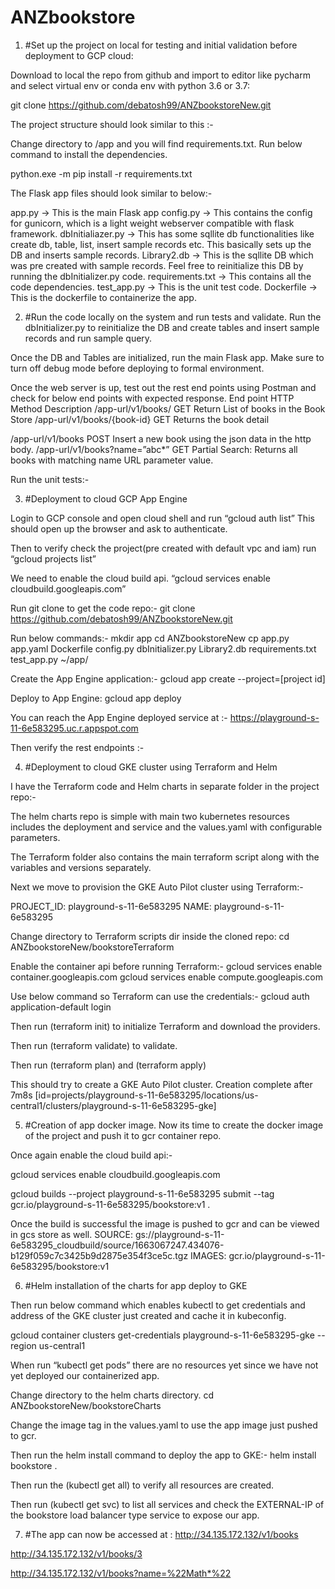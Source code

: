 # ANZbookstore

1.	#Set up the project on local for testing and initial validation before deployment to GCP cloud:

Download to local the repo from github and import to editor like pycharm and select virtual env or conda env with python 3.6 or 3.7:

git clone https://github.com/debatosh99/ANZbookstoreNew.git

The project structure should look similar to this :-
 

Change directory to /app and you will find requirements.txt. 
Run below command to install the dependencies.

python.exe -m pip install -r requirements.txt

The Flask app files should look similar to below:-
 

app.py -> This is the main Flask app
config.py -> This contains the config for gunicorn, which is a light weight webserver compatible with flask framework.
dbInitialiazer.py -> This has some sqllite db functionalities like create db, table, list, insert sample records etc. This basically sets up the DB and inserts sample records.
Library2.db -> This is the sqllite DB which was pre created with sample records. Feel free to reinitialize this DB by running the dbInitializer.py code.
requirements.txt -> This contains all the code dependencies.
test_app.py -> This is the unit test code.
Dockerfile -> This is the dockerfile to containerize the app.



2.	#Run the code locally on the system and run tests and validate.
Run the dbInitializer.py to reinitialize the DB and create tables and insert sample records and run sample query.
 

Once the DB and Tables are initialized, run the main Flask app.
Make sure to turn off debug mode before deploying to formal environment.

 

Once the web server is up, test out the rest end points using Postman and check for below end points with expected response.
End point	HTTP Method	Description
/app-url/v1/books/	GET	Return List of books in the Book Store
/app-url/v1/books/{book-id}	GET	Returns the book detail

/app-url/v1/books	POST	Insert a new book using the json data in the http body. 
/app-url/v1/books?name=”abc*”	GET	Partial Search: Returns all books with matching name URL parameter value.



 

 

 

 

 

Run the unit tests:-
 
 



3.	#Deployment to cloud GCP App Engine

Login to GCP console and open cloud shell and run “gcloud auth list”
This should open up the browser and ask to authenticate.

 
Then to verify check the project(pre created with default vpc and iam) run “gcloud projects list”
 

We need to enable the cloud build api.
“gcloud services enable cloudbuild.googleapis.com”

 

Run git clone to get the code repo:-
git clone https://github.com/debatosh99/ANZbookstoreNew.git

Run below commands:-
mkdir app
cd ANZbookstoreNew
cp app.py app.yaml Dockerfile config.py dbInitializer.py Library2.db requirements.txt test_app.py ~/app/

Create the App Engine application:-
gcloud app create --project=[project id]

 


 

 

Deploy to App Engine:
gcloud app deploy
 

You can reach the App Engine deployed service at :-
https://playground-s-11-6e583295.uc.r.appspot.com

 

Then verify the rest endpoints :-
 
 
 

4.	#Deployment to cloud GKE cluster using Terraform and Helm

I have the Terraform code and Helm charts in separate folder in the project repo:-
 

The helm charts repo is simple with main two kubernetes resources includes the deployment and service and the values.yaml with configurable parameters.
 
The Terraform folder also contains the main terraform script along with the variables and versions separately.

 


Next we move to provision the GKE Auto Pilot cluster using Terraform:-

PROJECT_ID: playground-s-11-6e583295
NAME: playground-s-11-6e583295

Change directory to Terraform scripts dir inside the cloned repo:
cd ANZbookstoreNew/bookstoreTerraform

Enable the container api before running Terraform:-
gcloud services enable container.googleapis.com
gcloud services enable compute.googleapis.com

Use below command so Terraform can use the credentials:-
gcloud auth application-default login 

Then run (terraform init) to initialize Terraform and download the providers.
 
Then run (terraform validate) to validate.
 

Then run (terraform plan) and (terraform apply)

This should try to create a GKE Auto Pilot cluster.
Creation complete after 7m8s [id=projects/playground-s-11-6e583295/locations/us-central1/clusters/playground-s-11-6e583295-gke]
 

 


5.	#Creation of app docker image.
Now its time to create the docker image of the project and push it to gcr container repo.


 

Once again enable the cloud build api:-

gcloud services enable cloudbuild.googleapis.com

gcloud builds --project playground-s-11-6e583295 submit --tag gcr.io/playground-s-11-6e583295/bookstore:v1 .

Once the build is successful the image is pushed to gcr and can be viewed in gcs store as well.
SOURCE: gs://playground-s-11-6e583295_cloudbuild/source/1663067247.434076-b129f059c7c3425b9d2875e354f3ce5c.tgz
IMAGES: gcr.io/playground-s-11-6e583295/bookstore:v1

 



6.	#Helm installation of the charts for app deploy to GKE


Then run below command which enables kubectl to get credentials and address of the GKE cluster just created and cache it in kubeconfig.

gcloud container clusters get-credentials playground-s-11-6e583295-gke --region us-central1
 

When run “kubectl get pods” there are no resources yet since we have not yet deployed our containerized app.
 

Change directory to the helm charts directory.
cd ANZbookstoreNew/bookstoreCharts

 

Change the image tag in the values.yaml to use the app image just pushed to gcr.

Then run the helm install command to deploy the app to GKE:-
helm install bookstore .
 

Then run the (kubectl get all) to verify all resources are created.
 

Then run (kubectl get svc) to list all services and check the EXTERNAL-IP of the bookstore load balancer type service to expose our app.

 

7.	#The app can now be accessed at :
http://34.135.172.132/v1/books
 
http://34.135.172.132/v1/books/3

 
http://34.135.172.132/v1/books?name=%22Math*%22

 


